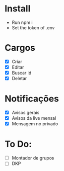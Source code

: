 # Install
- Run npm i
- Set the token of .env

# Cargos
- [x] Criar
- [x] Editar
- [x] Buscar id
- [x] Deletar

# Notificações
- [x] Avisos gerais
- [x] Avisos da live mensal
- [x] Mensagem no privado

# To Do:
- [ ] Montador de grupos
- [ ] DKP